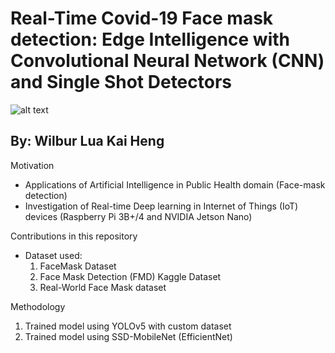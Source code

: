# Real-Time Covid-19 Face mask detection: Edge Intelligence with Convolutional Neural Network (CNN) and Single Shot Detectors


![alt text](https://github.com/wilburlua910/Capstone/img/fmd.png)
## By: Wilbur Lua Kai Heng 

Motivation 
- Applications of Artificial Intelligence in Public Health domain (Face-mask detection)
- Investigation of Real-time Deep learning in Internet of Things (IoT) devices (Raspberry Pi 3B+/4 and NVIDIA Jetson Nano)

Contributions in this repository 

- Dataset used:
  1. FaceMask Dataset 
  2. Face Mask Detection (FMD) Kaggle Dataset
  3. Real-World Face Mask dataset

Methodology

1. Trained model using YOLOv5 with custom dataset
2. Trained model using SSD-MobileNet (EfficientNet) 
